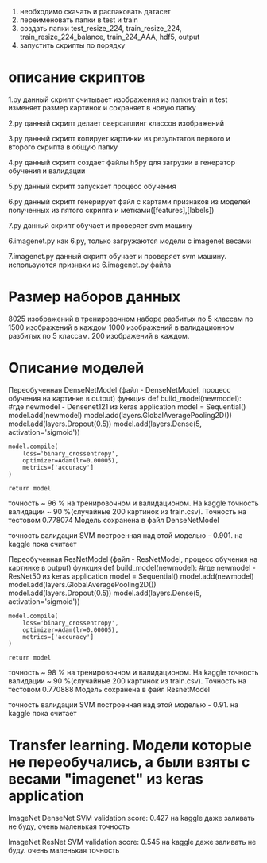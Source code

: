 1) необходимо скачать и распаковать датасет
2) переименовать папки в test и train
3) создать папки test_resize_224, train_resize_224, train_resize_224_balance, train_224_AAA, hdf5, output
4) запустить скрипты по порядку 

# описание скриптов

1.py
данный скрипт считывает изображения из папки train и test
изменяет размер картинок и сохраняет в новую папку

2.py
данный скрипт делает оверсаплинг классов изображений

3.py
данный скрипт копирует картинки из результатов первого и второго скрипта в общую папку

4.py
данный скрипт создает файлы h5py для загрузки в генератор обучения и валидации

5.py
данный скрипт запускает процесс обучения

6.py
данный скрипт генерирует файл с картами признаков из моделей полученных из пятого скрипта и метками([features],[labels])

7.py
данный скрипт обучает и проверяет svm машину

6.imagenet.py
как 6.py, только загружаются модели с imagenet весами

7.imagenet.py
данный скрипт обучает и проверяет svm машину. используются признаки из 6.imagenet.py файла




# Размер наборов данных

8025 изображений в тренировочном наборе разбитых по 5 классам по 1500 изображений в каждом
1000 изображений в валидационном разбитых по 5 классам. 200 изображений в каждом.



# Описание моделей

Переобученная DenseNetModel (файл - DenseNetModel, процесс обучения на картинке в output)
функция
def build_model(newmodel): #где newmodel - Densenet121 из keras application
    model = Sequential()
    model.add(newmodel)
    model.add(layers.GlobalAveragePooling2D())
    model.add(layers.Dropout(0.5))
    model.add(layers.Dense(5, activation='sigmoid'))

    model.compile(
        loss='binary_crossentropy',
        optimizer=Adam(lr=0.00005),
        metrics=['accuracy']
    )

    return model
точность ~ 96 % на тренировочном и валидационом.
На kaggle точность валидации ~ 90 %(случайные 200 картинок из train.csv). Точность на тестовом  0.778074
Модель сохранена в файл DenseNetModel

точность валидации SVM построенная над этой моделью - 0.901.
на kaggle пока считает


Переобученная  ResNetModel (файл - ResNetModel, процесс обучения на картинке в output) 
функция
def build_model(newmodel): #где newmodel - ResNet50 из keras application
    model = Sequential()
    model.add(newmodel)
    model.add(layers.GlobalAveragePooling2D())
    model.add(layers.Dropout(0.5))
    model.add(layers.Dense(5, activation='sigmoid'))

    model.compile(
        loss='binary_crossentropy',
        optimizer=Adam(lr=0.00005),
        metrics=['accuracy']
    )

    return model
точность ~ 98 % на тренировочном и валидационом.
На kaggle точность валидации ~ 90 %(случайные 200 картинок из train.csv). Точность на тестовом  0.770888
Модель сохранена в файл ResnetModel


точность валидации  SVM построенная над этой моделью - 0.91.
на kaggle пока считает

# Transfer learning. Модели которые не переобучались, а были взяты с весами "imagenet" из keras application

ImageNet DenseNet 
SVM validation score: 0.427
на kaggle даже заливать не буду, очень маленькая точность


ImageNet ResNet 
SVM validation score: 0.545
на kaggle даже заливать не буду. очень маленькая точность
